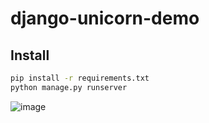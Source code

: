 # django-unicorn-demo

## Install

```bash
pip install -r requirements.txt
python manage.py runserver
```

![image](https://user-images.githubusercontent.com/21091232/227737032-3ecd127e-9ce4-47d4-bf13-e54e313cd723.png)
